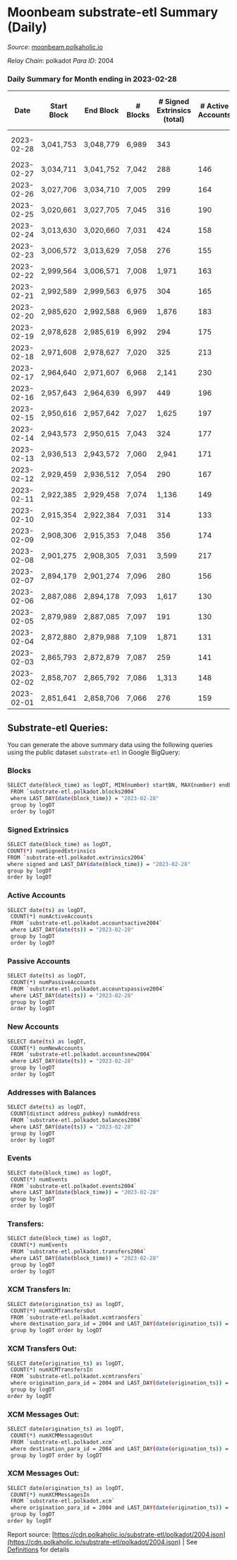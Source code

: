 # Moonbeam substrate-etl Summary (Daily)

_Source_: [moonbeam.polkaholic.io](https://moonbeam.polkaholic.io)

*Relay Chain*: polkadot
*Para ID*: 2004



### Daily Summary for Month ending in 2023-02-28


| Date | Start Block | End Block | # Blocks | # Signed Extrinsics (total) | # Active Accounts | # Passive | # New | # Addresses with Balances | # Events | # Transfers | # XCM Transfers In | # XCM Transfers Out | # XCM In | # XCM Out | Issues | 
| ---- | ----------- | --------- | -------- | --------------------------- | ----------------- | --------- | ----- | ------------------------- | -------- | ----------- | ------------------ | ------------------- | -------- | --------- | ------ |
| 2023-02-28 | 3,041,753 | 3,048,779 | 6,989 | 343 |  |  |  | 2,815,040 | 574,006 | 10,072 ($4,287,900.80) | 200 ($273,531.45) | 116 ($423,395.90) |  |  | 38 missing (0.54%) |
| 2023-02-27 | 3,034,711 | 3,041,752 | 7,042 | 288 | 146 |  | 17,593 | 2,786,630 | 580,116 | 11,565 ($3,809,534.01) | 130 ($738,242.14) | 119 ($1,721,248.29) |  |  |  |
| 2023-02-26 | 3,027,706 | 3,034,710 | 7,005 | 299 | 164 |  | 39,663 | 2,769,072 | 718,220 | 14,401 ($10,287,180.64) | 203 ($241,954.21) | 143 ($57,498.34) |  |  |  |
| 2023-02-25 | 3,020,661 | 3,027,705 | 7,045 | 316 | 190 |  | 20,236 | 2,729,462 | 716,308 | 15,088 ($7,398,800.63) | 203 ($1,201,044.97) | 176 ($404,548.64) |  |  |  |
| 2023-02-24 | 3,013,630 | 3,020,660 | 7,031 | 424 | 158 |  | 14,801 | 2,709,265 | 573,029 | 10,314 ($4,932,675.20) | 172 ($172,749.77) | 114 ($235,459.27) |  |  |  |
| 2023-02-23 | 3,006,572 | 3,013,629 | 7,058 | 276 | 155 |  | 16,687 | 2,694,486 | 561,621 | 9,734 ($4,371,362.11) | 176 ($364,977.26) | 134 ($131,537.25) |  |  |  |
| 2023-02-22 | 2,999,564 | 3,006,571 | 7,008 | 1,971 | 163 |  | 93,581 | 2,677,839 | 1,146,312 | 34,781 ($8,089,517.06) | 202 ($536,943.64) | 185  |  |  |  |
| 2023-02-21 | 2,992,589 | 2,999,563 | 6,975 | 304 | 165 |  | 6,352 | 2,584,314 | 1,572,141 | 52,139 ($8,953,444.38) | 192 ($387,700.88) | 208 ($29,260.88) |  |  |  |
| 2023-02-20 | 2,985,620 | 2,992,588 | 6,969 | 1,876 | 183 |  | 89,875 | 2,577,974 | 1,806,813 | 76,507 ($9,486,956.48) | 330 ($1,041,555.97) | 199 ($65,958.38) |  |  |  |
| 2023-02-19 | 2,978,628 | 2,985,619 | 6,992 | 294 | 175 |  | 53,296 | 2,488,130 | 952,732 | 35,162 ($8,616,072.62) | 199 ($331,552.10) | 244 ($1,020,140.49) |  |  |  |
| 2023-02-18 | 2,971,608 | 2,978,627 | 7,020 | 325 | 213 |  | 38,932 | 2,434,879 | 912,496 | 26,527 ($8,346,619.02) | 306 ($950,598.23) | 197 ($499,881.05) |  |  |  |
| 2023-02-17 | 2,964,640 | 2,971,607 | 6,968 | 2,141 | 230 |  | 59,692 | 2,395,984 | 1,727,051 | 67,116 ($6,679,873.75) | 246 ($404,409.77) | 268 ($748,424.97) |  |  |  |
| 2023-02-16 | 2,957,643 | 2,964,639 | 6,997 | 449 | 196 |  | 58,470 | 2,336,335 | 1,724,205 | 64,580 ($10,187,032.49) | 157 ($275,011.30) | 199 ($449,847.27) |  |  |  |
| 2023-02-15 | 2,950,616 | 2,957,642 | 7,027 | 1,625 | 197 |  | 31,993 | 2,277,912 | 1,085,342 | 42,299 ($6,618,641.73) | 176 ($315,499.06) | 129 ($465,556.02) |  |  |  |
| 2023-02-14 | 2,943,573 | 2,950,615 | 7,043 | 324 | 177 |  | 19,262 | 2,245,953 | 887,474 | 27,509 ($6,541,071.82) | 196 ($477,235.70) | 160 ($1,419,295.72) |  |  |  |
| 2023-02-13 | 2,936,513 | 2,943,572 | 7,060 | 2,941 | 171 |  | 34,610 | 2,226,714 | 954,632 | 27,969 ($9,402,876.37) | 172 ($675,161.99) | 183 ($1,035,104.01) |  |  |  |
| 2023-02-12 | 2,929,459 | 2,936,512 | 7,054 | 290 | 167 |  | 72,376 | 2,192,126 | 1,053,288 | 30,375 ($7,218,768.65) | 114 ($328,052.50) | 111 ($323,353.57) |  |  |  |
| 2023-02-11 | 2,922,385 | 2,929,458 | 7,074 | 1,136 | 149 |  | 39,265 | 2,119,782 | 810,641 | 21,002 ($8,630,810.18) | 108 ($131,085.02) | 111 ($292,862.51) |  |  |  |
| 2023-02-10 | 2,915,354 | 2,922,384 | 7,031 | 314 | 133 |  | 54,394 | 2,080,543 | 1,335,920 | 49,522 ($2,865,266.52) | 142 ($275,134.07) | 112 ($322,732.87) |  |  |  |
| 2023-02-09 | 2,908,306 | 2,915,353 | 7,048 | 356 | 174 |  | 29,931 | 2,026,184 | 1,257,655 | 43,912 ($13,213,524.03) | 235 ($272,205.70) | 198 ($358,337.99) |  |  |  |
| 2023-02-08 | 2,901,275 | 2,908,305 | 7,031 | 3,599 | 217 |  | 48,161 | 1,996,298 | 1,183,745 | 44,091 ($14,936,431.04) | 201 ($295,464.64) | 120 ($361,421.64) |  |  |  |
| 2023-02-07 | 2,894,179 | 2,901,274 | 7,096 | 280 | 156 |  | 2,240 | 1,948,170 | 532,866 | 10,677 ($4,805,943.90) | 176 ($125,791.18) | 152 ($380,527.72) |  |  |  |
| 2023-02-06 | 2,887,086 | 2,894,178 | 7,093 | 1,617 | 130 |  | 1,238 | 1,945,961 | 490,619 | 10,227 ($2,912,755.46) | 153 ($102,159.61) | 156 ($750,939.81) |  |  |  |
| 2023-02-05 | 2,879,989 | 2,887,085 | 7,097 | 191 | 130 |  | 3,648 | 1,944,752 | 556,961 | 11,025 ($6,326,418.54) | 193 ($630,833.57) | 167 ($1,719,514.80) |  |  |  |
| 2023-02-04 | 2,872,880 | 2,879,988 | 7,109 | 1,871 | 131 |  | 400 | 1,941,126 | 539,055 | 11,125 ($2,553,802.68) | 84 ($50,669.25) | 119 ($2,423,881.87) |  |  |  |
| 2023-02-03 | 2,865,793 | 2,872,879 | 7,087 | 259 | 141 |  | 1,702 | 1,940,757 | 534,613 | 10,380 ($11,028,416.25) | 176 ($147,867.56) | 165 ($486,483.06) |  |  |  |
| 2023-02-02 | 2,858,707 | 2,865,792 | 7,086 | 1,313 | 148 |  | 11,793 | 1,939,092 | 565,190 | 11,356 ($5,496,839.13) | 161 ($292,804.11) | 90 ($308,633.67) |  |  |  |
| 2023-02-01 | 2,851,641 | 2,858,706 | 7,066 | 276 | 159 |  | 2,468 | 1,927,326 | 583,860 | 10,536 ($4,056,614.01) | 116 ($251,091.96) | 106 ($220,716.13) |  |  |  |

## Substrate-etl Queries:
You can generate the above summary data using the following queries using the public dataset `substrate-etl` in Google BigQuery:

### Blocks
```bash
SELECT date(block_time) as logDT, MIN(number) startBN, MAX(number) endBN, COUNT(*) numBlocks 
 FROM `substrate-etl.polkadot.blocks2004`  
 where LAST_DAY(date(block_time)) = "2023-02-28" 
 group by logDT 
 order by logDT
```

### Signed Extrinsics
```bash
SELECT date(block_time) as logDT, 
COUNT(*) numSignedExtrinsics 
FROM `substrate-etl.polkadot.extrinsics2004`  
where signed and LAST_DAY(date(block_time)) = "2023-02-28" 
group by logDT 
order by logDT
```

### Active Accounts
```bash
SELECT date(ts) as logDT, 
 COUNT(*) numActiveAccounts 
 FROM `substrate-etl.polkadot.accountsactive2004` 
 where LAST_DAY(date(ts)) = "2023-02-28" 
 group by logDT 
 order by logDT
```

### Passive Accounts
```bash
SELECT date(ts) as logDT, 
 COUNT(*) numPassiveAccounts 
 FROM `substrate-etl.polkadot.accountspassive2004` 
 where LAST_DAY(date(ts)) = "2023-02-28" 
 group by logDT 
 order by logDT
```

### New Accounts
```bash
SELECT date(ts) as logDT, 
 COUNT(*) numNewAccounts 
 FROM `substrate-etl.polkadot.accountsnew2004` 
 where LAST_DAY(date(ts)) = "2023-02-28" 
 group by logDT
 order by logDT
```

### Addresses with Balances
```bash
SELECT date(ts) as logDT,
 COUNT(distinct address_pubkey) numAddress 
 FROM `substrate-etl.polkadot.balances2004` 
 where LAST_DAY(date(ts)) = "2023-02-28" 
 group by logDT 
 order by logDT
```

### Events
```bash
SELECT date(block_time) as logDT, 
 COUNT(*) numEvents 
 FROM `substrate-etl.polkadot.events2004` 
 where LAST_DAY(date(block_time)) = "2023-02-28" 
 group by logDT 
 order by logDT
```

### Transfers:
```bash
SELECT date(block_time) as logDT, 
 COUNT(*) numEvents 
 FROM `substrate-etl.polkadot.transfers2004` 
 where LAST_DAY(date(block_time)) = "2023-02-28" 
 group by logDT 
 order by logDT
```

### XCM Transfers In:
```bash
SELECT date(origination_ts) as logDT, 
 COUNT(*) numXCMTransfersOut 
 FROM `substrate-etl.polkadot.xcmtransfers` 
 where destination_para_id = 2004 and LAST_DAY(date(origination_ts)) = "2023-02-28" 
 group by logDT order by logDT
```

### XCM Transfers Out:
```bash
SELECT date(origination_ts) as logDT, 
 COUNT(*) numXCMTransfersIn 
 FROM `substrate-etl.polkadot.xcmtransfers` 
 where origination_para_id = 2004 and LAST_DAY(date(origination_ts)) = "2023-02-28" 
 group by logDT 
order by logDT
```

### XCM Messages Out:
```bash
SELECT date(origination_ts) as logDT, 
 COUNT(*) numXCMMessagesOut 
 FROM `substrate-etl.polkadot.xcm` 
 where destination_para_id = 2004 and LAST_DAY(date(origination_ts)) = "2023-02-28" 
 group by logDT order by logDT
```

### XCM Messages Out:
```bash
SELECT date(origination_ts) as logDT, 
 COUNT(*) numXCMMessagesIn 
 FROM `substrate-etl.polkadot.xcm` 
 where origination_para_id = 2004 and LAST_DAY(date(origination_ts)) = "2023-02-28" 
 group by logDT 
order by logDT
```


Report source: [https://cdn.polkaholic.io/substrate-etl/polkadot/2004.json](https://cdn.polkaholic.io/substrate-etl/polkadot/2004.json) | See [Definitions](/DEFINITIONS.md) for details
